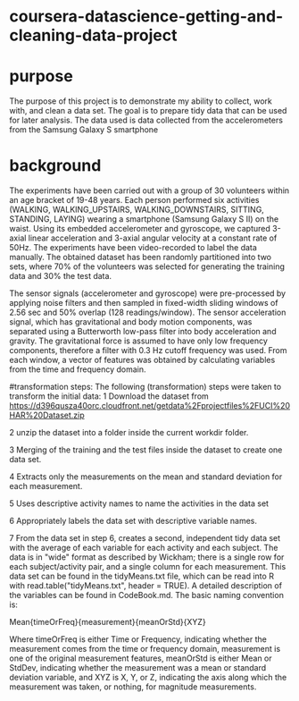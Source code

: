 # coursera-datascience-getting-and-cleaning-data-project

# purpose
The purpose of this project is to demonstrate my ability to collect, work with, and clean a data set. The goal is to prepare tidy data that can be used for later analysis. The data used is data collected from the accelerometers from the Samsung Galaxy S smartphone

# background
The experiments have been carried out with a group of 30 volunteers within an age bracket of 19-48 years. Each person performed six activities (WALKING, WALKING_UPSTAIRS, WALKING_DOWNSTAIRS, SITTING, STANDING, LAYING) wearing a smartphone (Samsung Galaxy S II) on the waist. Using its embedded accelerometer and gyroscope, we captured 3-axial linear acceleration and 3-axial angular velocity at a constant rate of 50Hz. The experiments have been video-recorded to label the data manually. The obtained dataset has been randomly partitioned into two sets, where 70% of the volunteers was selected for generating the training data and 30% the test data.

The sensor signals (accelerometer and gyroscope) were pre-processed by applying noise filters and then sampled in fixed-width sliding windows of 2.56 sec and 50% overlap (128 readings/window). The sensor acceleration signal, which has gravitational and body motion components, was separated using a Butterworth low-pass filter into body acceleration and gravity. The gravitational force is assumed to have only low frequency components, therefore a filter with 0.3 Hz cutoff frequency was used. From each window, a vector of features was obtained by calculating variables from the time and frequency domain.

#transformation steps:
The following (transformation) steps were taken to transform the initial data:
1 Download the dataset from https://d396qusza40orc.cloudfront.net/getdata%2Fprojectfiles%2FUCI%20HAR%20Dataset.zip

2 unzip the dataset into a folder inside the current workdir folder.

3 Merging of the training and the test files inside the dataset to create one data set.

4 Extracts only the measurements on the mean and standard deviation for each measurement.

5 Uses descriptive activity names to name the activities in the data set

6 Appropriately labels the data set with descriptive variable names.

7 From the data set in step 6, creates a second, independent tidy data set with the average of each variable for each activity and each subject.
The data is in "wide" format as described by Wickham; there is a single row for each subject/activity pair, and a single column for each measurement.
This data set can be found in the tidyMeans.txt file, which can be read into R with read.table("tidyMeans.txt", header = TRUE). A detailed description of the variables can be found in CodeBook.md. The basic naming convention is:

Mean{timeOrFreq}{measurement}{meanOrStd}{XYZ}

Where timeOrFreq is either Time or Frequency, indicating whether the measurement comes from the time or frequency domain, measurement is one of the original measurement features, meanOrStd is either Mean or StdDev, indicating whether the measurement was a mean or standard deviation variable, and XYZ is X, Y, or Z, indicating the axis along which the measurement was taken, or nothing, for magnitude measurements.
